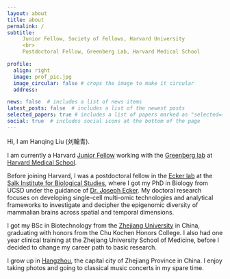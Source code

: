 ```yaml
---
layout: about
title: about
permalink: /
subtitle:
     Junior Fellow, Society of Fellows, Harvard University
     <br>
     Postdoctoral Fellow, Greenberg Lab, Harvard Medical School

profile:
  align: right
  image: prof_pic.jpg
  image_circular: false # crops the image to make it circular
  address:

news: false  # includes a list of news items
latest_posts: false  # includes a list of the newest posts
selected_papers: true # includes a list of papers marked as "selected={true}"
social: true  # includes social icons at the bottom of the page
---
```


Hi, I am Hanqing Liu (刘翰青).

I am currently a Harvard [Junior Fellow](https://socfell.fas.harvard.edu/about)
working with the [Greenberg lab](https://greenberg.hms.harvard.edu/)
at [Harvard Medical School](https://hms.harvard.edu/).

Before joining Harvard, I was a postdoctoral fellow in the [Ecker lab](https://ecker.salk.edu/) at the
[Salk Institute for Biological Studies](https://www.salk.edu/),
where I got my PhD in Biology from UCSD under the guidance of
[Dr. Joseph Ecker](https://www.hhmi.org/scientists/joseph-r-ecker).
My doctoral research focuses on developing single-cell multi-omic technologies and analytical frameworks
to investigate and decipher the epigenomic diversity of mammalian brains across spatial and temporal dimensions.

I got my BSc in Biotechnology from the [Zhejiang University](https://en.wikipedia.org/wiki/Zhejiang_University) in China,
graduating with honors from the Chu Kochen Honors College.
I also had one year clinical training at the Zhejiang University School of Medicine,
before I decided to change my career path to basic research.

I grow up in [Hangzhou](https://en.wikipedia.org/wiki/Hangzhou), the capital city of Zhejiang Province in China.
I enjoy taking photos and going to classical music concerts in my spare time.
